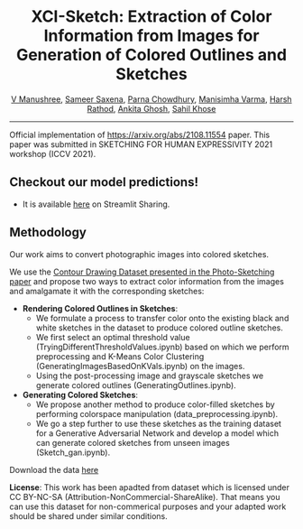 <div align="center">
  
# XCI-Sketch: Extraction of Color Information from Images for Generation of Colored Outlines and Sketches
[V Manushree](https://github.com/manushree635), [Sameer Saxena](https://github.com/Sampai28), [Parna Chowdhury](https://github.com/ParnaChowdhury), [Manisimha Varma](https://github.com/Simha55), [Harsh Rathod](https://github.com/thecreator-hr), [Ankita Ghosh](https://github.com/ankitaghosh9), [Sahil Khose](https://github.com/sahilkhose)
 
</div>

--------------------------------------------------------------------------------------------

Official implementation of https://arxiv.org/abs/2108.11554 paper.
This paper was submitted in SKETCHING FOR HUMAN EXPRESSIVITY 2021 workshop (ICCV 2021).

## Checkout our model predictions!
- It is available [here](https://share.streamlit.io/sampai28/generatedsketches/main) on Streamlit Sharing.

## Methodology

Our work aims to convert photographic images into colored sketches. 
 
We use the [Contour Drawing Dataset presented in the Photo-Sketching paper](http://www.cs.cmu.edu/~mengtial/proj/sketch/) and propose two ways to extract color information from the images and amalgamate it with the corresponding sketches: 
- **Rendering Colored Outlines in Sketches**: 
  - We formulate a process to transfer color onto the existing black and white sketches in the dataset to produce colored outline sketches. 
  - We first select an optimal threshold value (TryingDifferentThresholdValues.ipynb) based on which we perform preprocessing and K-Means Color Clustering (GeneratingImagesBasedOnKVals.ipynb) on the images. 
  - Using the post-processing image and grayscale sketches we generate colored outlines (GeneratingOutlines.ipynb).
- **Generating Colored Sketches**: 
  - We propose another method to produce color-filled sketches by performing colorspace manipulation (data_preprocessing.ipynb). 
  - We go a step further to use these sketches as the training dataset for a Generative Adversarial Network and develop a model which can generate colored sketches from unseen images (Sketch_gan.ipynb).

Download the data [here](https://drive.google.com/drive/folders/11Eg4DZDWptyRdel3UH_5wsAMmGy0zzU2?usp=sharing)

**License**: This work has been apadted from dataset which is licensed under CC BY-NC-SA (Attribution-NonCommercial-ShareAlike). That means you can use this dataset for non-commerical purposes and your adapted work should be shared under similar conditions.




